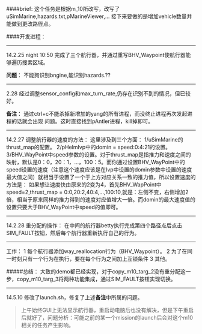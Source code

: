 ####brief:
这个任务是根据m_10所改写，改写了uSimMarine,hazards.txt,pMarineViewer,...
接下来要做的是增加vehicle数量并能做到更改路径点。

####开发进程：
***
14.2.25 night 10:50
完成了三个航行器，并通过重写BHV_Waypoint使航行器能够遍历搜索区域。

**问题**：
不能狗识别bngine,能识别hazards.??
***
2.28
经过调整sensor_config和max_turn_rate,仍存在识别不到的情况，但已较好。

**备注**：
通过ctrl+c不能杀掉新增加的yang的所有进程，而没终止进程再次发起进程的话就会出现
问题。这时直接找到pAntler进程，kill掉即可。

***
14.2.27
调整航行器的速度的方法：
这里涉及到三个方面：
1/uSimMarine的thrust_map的配置。
2/pHelmIvp中的domin = speed:0:4:21的设置。
3/BHV_WayPoint中speed参数的设置。对于thrust_map是指推力和速度之间的映射，默认是0：0，20：1，...，100：5。而你通过设置BHV_WayPoint中的speed设置的速度（注意这个速度应该是在Ivp中设置的domin参数中设置的速度最大值之间）就相当于设置了一个于上方对应关系一致的推力值，所以设置速度的方法是：
如果想让速度快由原来的2变为4，首先BHV_WapPoint中speed=2,thrust_map = 0:0,20:2,40:4,...,100:10,就是：左侧不变，右侧增加2倍，相当于原来同样的推力得到的速度对应值增大一倍。而domin的最大速度值的设置只要大于BHV_WayPoint中speed的值即可。

***
14.2.28
重分配的操作：
在中间的航行器betty执行完成第四个路径点后点击SIM_FAULT按钮，然后每个航行器重新执行自己的行为。

***
工作：
1 每个航行器添加way_reallocation行为（BHV_Waypoint）。
2 为了在同一时刻只有一个行为在执行，要在每个行为之间加上互锁条件
3 其他。

#####总结：
大致的demo都已经实现，对于copy_m10_targ_2没有重分配这一步，copy_m10_targ_3将两种功能集成，通过SIM_FAULT按钮实现切换。

***
14.5.10
修改了launch.sh，修复了上述**备注**中所属的问题。
>上午始终GUI上无法显示航行器，重启动电脑后也没有解决，但是下午重启后就好了，问题分析：可能之前的某一个mission的launch后会对这个m10相关的任务产生影响。   


